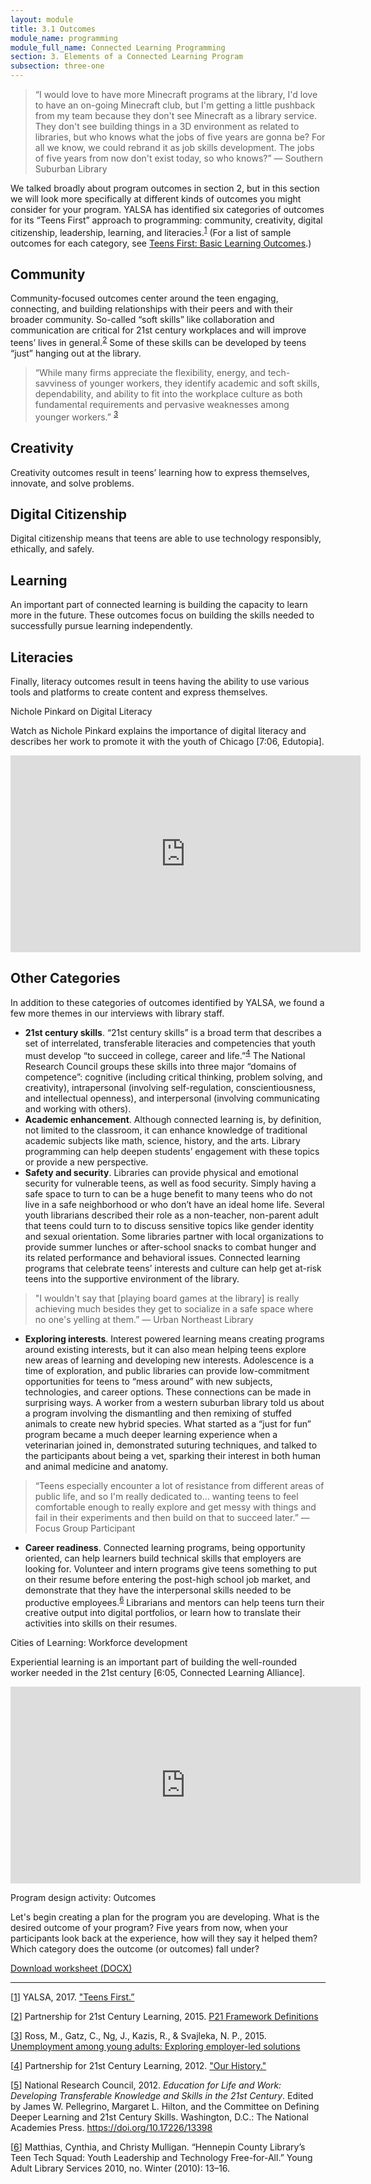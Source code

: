```yaml
---
layout: module
title: 3.1 Outcomes
module_name: programming
module_full_name: Connected Learning Programming
section: 3. Elements of a Connected Learning Program
subsection: three-one
---
```


> “I would love to have more Minecraft programs at the library, I'd love to have an on-going Minecraft club, but I'm getting a little pushback from my team because they don't see Minecraft as a library service. They don't see building things in a 3D environment as related to libraries, but who knows what the jobs of five years are gonna be? For all we know, we could rebrand it as job skills development. The jobs of five years from now don't exist today, so who knows?” — Southern Suburban Library 

We talked broadly about program outcomes in section 2, but in this section we will look more specifically at different kinds of outcomes you might consider for your program. YALSA has identified six categories of outcomes for its “Teens First” approach to programming: community, creativity, digital citizenship, leadership, learning, and literacies.<sup><a name="1A" href="#1">1</a></sup> (For a list of sample outcomes for each category, see [Teens First: Basic Learning Outcomes](http://www.ala.org/yalsa/sites/ala.org.yalsa/files/content/Teens%20First_%20Basic%20Learning%20Outcomes%20Guide.pdf).) 

## Community

Community-focused outcomes center around the teen engaging, connecting, and building relationships with their peers and with their broader community.  So-called “soft skills” like collaboration and communication are critical for 21st century workplaces and will improve teens’ lives in general.<sup><a name="2A" href="#2">2</a></sup> Some of these skills can be developed by teens “just” hanging out at the library. 

> “While many firms appreciate the flexibility, energy, and tech-savviness of younger workers, they identify academic and soft skills, dependability, and ability to fit into the workplace culture as both fundamental requirements and pervasive weaknesses among younger workers.” <sup><a name="3A" href="#3">3</a></sup>

## Creativity

Creativity outcomes result in teens’ learning how to express themselves, innovate, and solve problems. 

## Digital Citizenship

Digital citizenship means that teens are able to use technology responsibly, ethically, and safely. 

## Learning
An important part of connected learning is building the capacity to learn more in the future. These outcomes focus on building the skills needed to successfully pursue learning independently. 

## Literacies
Finally, literacy outcomes result in teens having the ability to use various tools and platforms to create content and express themselves.


<div class="case_study_box">
	<p class="box-title">Nichole Pinkard on Digital Literacy </p>

 <p>Watch as Nichole Pinkard explains the importance of digital literacy and describes her work to promote it with the youth of Chicago [7:06, Edutopia].</p>

 <iframe width="560" height="315" src="https://www.youtube.com/embed/Aya43MnWTxQ" frameborder="0" allow="autoplay; encrypted-media" allowfullscreen></iframe>
</div>

## Other Categories

In addition to these categories of outcomes identified by YALSA, we found a few more themes in our interviews with library staff. 

- **21st century skills**. “21st century skills” is a broad term that describes a set of interrelated, transferable literacies and competencies that youth must develop “to succeed in college, career and life.”<sup><a name="4A" href="#4">4</a></sup> The National Research Council groups these skills into three major “domains of competence”: cognitive (including critical thinking, problem solving, and creativity), intrapersonal (involving self-regulation, conscientiousness, and intellectual openness), and interpersonal (involving communicating and working with others). 
- **Academic enhancement**. Although connected learning is, by definition, not limited to the classroom, it can enhance knowledge of traditional academic subjects like math, science, history, and the arts. Library programming can help deepen students’ engagement with these topics or provide a new perspective. 
- **Safety and security**. Libraries can provide physical and emotional security for vulnerable teens, as well as food security. Simply having a safe space to turn to can be a huge benefit to many teens who do not live in a safe neighborhood or who don’t have an ideal home life. Several youth librarians described their role as a non-teacher, non-parent adult that teens could turn to to discuss sensitive topics like gender identity and sexual orientation. Some libraries partner with local organizations to provide summer lunches or after-school snacks to combat hunger and its related performance and behavioral issues. Connected learning programs that celebrate teens’ interests and culture can help get at-risk teens into the supportive environment of the library.

> "I wouldn't say that [playing board games at the library] is really achieving much besides they get to socialize in a safe space where no one's yelling at them.” — Urban Northeast Library

- **Exploring interests**. Interest powered learning means creating programs around existing interests, but it can also mean helping teens explore new areas of learning and developing new interests. Adolescence is a time of exploration, and public libraries can provide low-commitment opportunities for teens to “mess around” with new subjects, technologies, and career options. These connections can be made in surprising ways. A worker from a western suburban library told us about a program involving the dismantling and then remixing of stuffed animals to create new hybrid species. What started as a “just for fun” program became a much deeper learning experience when a veterinarian joined in, demonstrated suturing techniques, and talked to the participants about being a vet, sparking their interest in both human and animal medicine and anatomy. 

> “Teens especially encounter a lot of resistance from different areas of public life, and so I'm really dedicated to… wanting teens to feel comfortable enough to really explore and get messy with things and fail in their experiments and then build on that to succeed later.” — Focus Group Participant

- **Career readiness**. Connected learning programs, being opportunity oriented, can help learners build technical skills that employers are looking for. Volunteer and intern programs give teens something to put on their resume before entering the post-high school job market, and demonstrate that they have the interpersonal skills needed to be productive employees.<sup><a name="6A" href="#6">6</a></sup> Librarians and mentors can help teens turn their creative output into digital portfolios, or learn how to translate their activities into skills on their resumes. 

<div class=“case_study_box”>
    <p class=“box-title”>Cities of Learning: Workforce development</p>
    <p>Experiential learning is an important part of building the well-rounded worker needed in the 21st century [6:05, Connected Learning Alliance].</p>
	<iframe width="560" height="315" src="https://www.youtube.com/embed/yLIm2bKpUDI" frameborder="0" allow="autoplay; encrypted-media" allowfullscreen></iframe>
</div>

<div class=“reflection”>
    <p class=“box-title”>Program design activity: Outcomes</p>
    <p>Let's begin creating a plan for the program you are developing. What is the desired outcome of your program? Five years from now, when your participants look back at the experience, how will they say it helped them? Which category does the outcome (or outcomes) fall under?</p>
    <p><a href="docs/program_design_activity.docx">Download worksheet (DOCX)</a></p>
</div>


-----
[<a name="1" href="#1A">1</a>] YALSA, 2017. ["Teens First.”](http://www.ala.org/yalsa/teens-first) 

[<a name="2" href="#2A">2</a>] Partnership for 21st Century Learning, 2015. [P21 Framework Definitions](http://www.p21.org/storage/documents/docs/P21_Framework_Definitions_New_Logo_2015.pdf)

[<a name="3" href="#3A">3</a>] Ross, M., Gatz, C., Ng, J., Kazis, R., & Svajleka, N. P., 2015. [Unemployment among young adults: Exploring employer-led solutions](https://www.brookings.edu/research/unemployment-among-young-adults-exploring-employer-led-solutions/)

[<a name="4" href="#4A">4</a>] Partnership for 21st Century Learning, 2012. ["Our History."](http://www.p21.org/about-us/our-history)

[<a name="5" href="#5A">5</a>] National Research Council, 2012. _Education for Life and Work: Developing Transferable Knowledge and Skills in the 21st Century_. Edited by James W. Pellegrino, Margaret L. Hilton, and the Committee on Defining Deeper Learning and 21st Century Skills. Washington, D.C.: The National Academies Press. https://doi.org/10.17226/13398

[<a name="6" href="#6A">6</a>] Matthias, Cynthia, and Christy Mulligan. “Hennepin County Library’s Teen Tech Squad: Youth Leadership and Technology Free-for-All.” Young Adult Library Services 2010, no. Winter (2010): 13–16.